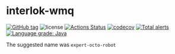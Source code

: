 # interlok-wmq
[![GitHub tag](https://img.shields.io/github/tag/adaptris/interlok-wmq.svg)](https://github.com/adaptris/interlok-wmq/tags) ![license](https://img.shields.io/github/license/adaptris/interlok-wmq.svg) [![Actions Status](https://github.com/adaptris/interlok-wmq/workflows/Java%20CI/badge.svg)](https://github.com/adaptris/interlok-wmq/actions) [![codecov](https://codecov.io/gh/adaptris/interlok-wmq/branch/develop/graph/badge.svg)](https://codecov.io/gh/adaptris/interlok-wmq) [![Total alerts](https://img.shields.io/lgtm/alerts/g/adaptris/interlok-wmq.svg?logo=lgtm&logoWidth=18)](https://lgtm.com/projects/g/adaptris/interlok-wmq/alerts/) [![Language grade: Java](https://img.shields.io/lgtm/grade/java/g/adaptris/interlok-wmq.svg?logo=lgtm&logoWidth=18)](https://lgtm.com/projects/g/adaptris/interlok-wmq/context:java)

The suggested name was `expert-octo-robot`
